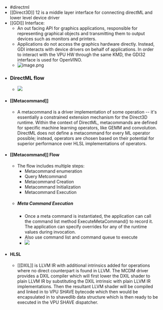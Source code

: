 - #directml
- [[Direct3D]] 12 is a middle layer interface for connecting directML and lower level device driver
- [[GDI]] Interface:
	- An out facing API for graphics applications, responsible for representing graphical objects and transmitting them to output devices such as monitors and printers.
	- Applications do not access the graphics hardware directly. Instead, GDI interacts with device drivers on behalf of applications. In order to interact with the VPU HW through the same KMD, the GDI32 interface is used for OpenVINO.
	- ![image.png](../assets/image_1714898679844_0.png)
- ### DirectML flow
	- ![](https://docs.intel.com/documents/MovidiusExternal/vpu4/LNL/sw/auto/f1.DirectML_Flow.40e8be.svg)
- #### [[Metacommand]]
	- A metacommand is a driver implementation of some operation -- it's essentially a constrained extension mechanism for the Direct3D runtime. Within the context of DirectML, metacommands are defined for specific machine learning operators, like GEMM and convolution. DirectML does not define a metacommand for every ML operator possible; instead, operators are chosen based on their potential for superior performance over HLSL implementations of operators.
- #### [[Metacommand]] Flow
	- The flow includes multiple steps:
		- Metacommand enumeration
		- Query Metcommand
		- Metacommand Creation
		- Metacommand Initialization
		- Metacommand Execution
	- ##### Meta Command Execution
		- Once a meta command is instantiated, the application can call the command list method ExecuteMetaCommand() to record it. The application can specify overrides for any of the runtime values during invocation.
		- Also use command list and command queue to execute
		- ![](https://docs.intel.com/documents/MovidiusExternal/vpu4/LNL/sw/auto/f6.DirectML_Flow.40e8be.svg)
- #### HLSL
	- [[DXIL]] is LLVM IR with additional intrinsics added for operations where no direct counterpart is found in LLVM. The MCDM driver provides a DXIL compiler which will first lower the DXIL shader to plain LLVM IR by substituting the DXIL intrinsic with plain LLVM IR implementations. Then the resultant LLVM shader will be compiled and linked in to VPU SHAVE bytecode which then would be encapsulated in to shavedlib data structure which is then ready to be executed in the VPU SHAVE dispatcher.